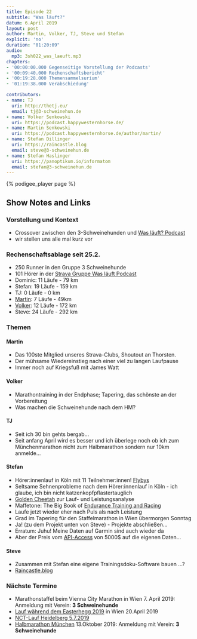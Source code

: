 ```yaml
---
title: Episode 22
subtitle: "Was läuft?"
datum: 6.April 2019
layout: post
author: Martin, Volker, TJ, Steve und Stefan
explicit: 'no'
duration: "01:20:09"
audio:
  mp3: 3sh022_was_laeuft.mp3
chapters:
- '00:00:00.000 Gegenseitige Vorstellung der Podcasts'
- '00:09:40.000 Rechenschaftsbericht'
- '00:19:28.000 Themensammelsurium'
- '01:19:38.000 Verabschiedung'

contributors:
- name: TJ
  uri: http://thetj.eu/
  email: tj@3-schweinehun.de
- name: Volker Senkowski
  uri: https://podcast.happywesternhorse.de/
- name: Martin Senkowski
  uri: https://podcast.happywesternhorse.de/author/martin/
- name: Stefan Dillinger
  uri: https://raincastle.blog
  email: steve@3-schweinehun.de
- name: Stefan Haslinger
  uri: https://panoptikum.io/informatom
  email: stefan@3-schweinehun.de
---
```


{% podigee_player page %}

## Show Notes and Links

### Vorstellung und Kontext

* Crossover zwischen den 3-Schweinehunden und [Was läuft? Podcast](http://wasläuft-podcast.de)
* wir stellen uns alle mal kurz vor

### Rechenschaftsablage seit 25.2.

* 250 Runner in den Gruppe 3 Schweinehunde
* 101 Hörer in der
  [Strava Gruppe Was läuft Podcast](https://www.strava.com/clubs/waslaeuft)
* Dominic: 11 Läufe - 79 km
* Stefan: 19 Läufe - 159 km
* TJ: 0 Läufe - 0 km
* [Martin](https://www.strava.com/athletes/16385686): 7 Läufe - 49km
* [Volker](https://www.strava.com/athletes/17417505): 12 Läufe - 172 km
* Steve: 24 Läufe - 292 km

### Themen

#### Martin

* Das 100ste Mitglied unseres Strava-Clubs, Shoutout an Thorsten.
* Der mühsame Wiedereinstieg nach einer viel zu langen Laufpause
* Immer noch auf Kriegsfuß mit James Watt


#### Volker

* Marathontraining in der Endphase; Tapering, das schönste an der Vorbereitung
* Was machen die Schweinehunde nach dem HM?

#### TJ

* Seit ich 30 bin gehts bergab...
* Seit anfang April wird es besser und ich überlege noch ob ich zum Münchenmarathon nicht zum Halbmarathon sondern nur 10km anmelde...

#### Stefan

* Hörer:innenlauf in Köln mit 11 Teilnehmer:innen!
  [Flybys](https://labs.strava.com/flyby/viewer/#2233157738?c=u1hcw4cz&z=D&t=1SbSeX&a=akgbhW-OGoWTOhqFXLkahTUjGoWy6hqFGMUahQ)
* Seltsame Sehnenprobleme nach dem Hörer:innenlauf in Köln - ich glaube, ich bin nicht katzenkopfpflastertauglich
* [Golden Cheetah](https://www.goldencheetah.org/) zur Lauf- und Leistungsanalyse
* Maffetone: The Big Book of [Endurance Training and Racing](https://www.amazon.de/Big-Book-Endurance-Training-Racing/dp/1616080655)
* Laufe jetzt wieder eher nach Puls als nach Leistung
* Grad im Tapering für den Staffelmarathon in Wien übermorgen Sonntag
* Ja! (zu dem Projekt unten von Steve) - Projekte abschließen...
* Erratum: Juhu! Meine Daten auf Garmin sind auch wieder da
* Aber der Preis vom [API-Access](https://developer.garmin.com/garmin-connect-api/overview/) von 5000$ auf die eigenen Daten...

#### Steve

* Zusammen mit Stefan eine eigene Trainingsdoku-Software bauen ...?
* [Raincastle.blog](https://raincastle.blog/?p=807)

### Nächste Termine

* Marathonstaffel beim Vienna City Marathon in Wien 7. April 2019: Anmeldung mit Verein: **3 Schweinehunde**
* [Lauf während dem Easterhegg 2019](https://www.strava.com/clubs/313076/group_events/445460) in Wien 20.April 2019
* [NCT-Lauf Heidelberg 5.7.2019](https://www.nct-heidelberg.de/das-nct/spenden/nct-lauf.html)
* [Halbmarathon München](https://www.abavent.de/anmeldeservice/334/1444/3883/?de) 13.Oktober 2019: Anmeldung mit Verein: **3 Schweinehunde**
